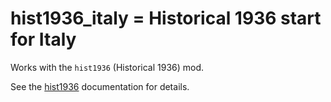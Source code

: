 # hist1936_italy = Historical 1936 start for Italy

Works with the `hist1936` (Historical 1936) mod.

See the [hist1936](hist1936.md) documentation for details.
